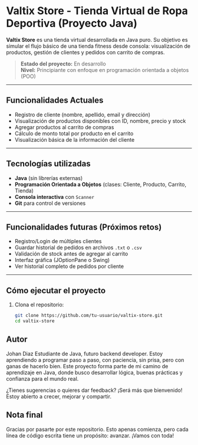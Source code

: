 # Valtix Store - Tienda Virtual de Ropa Deportiva (Proyecto Java)

**Valtix Store** es una tienda virtual desarrollada en Java puro. Su objetivo es simular el flujo básico de una tienda fitness desde consola: visualización de productos, gestión de clientes y pedidos con carrito de compras.

> **Estado del proyecto:** En desarrollo  
> **Nivel:** Principiante con enfoque en programación orientada a objetos (POO)

---

## Funcionalidades Actuales

-  Registro de cliente (nombre, apellido, email y dirección)
-  Visualización de productos disponibles con ID, nombre, precio y stock
-  Agregar productos al carrito de compras
-  Cálculo de monto total por producto en el carrito
-  Visualización básica de la información del cliente

---

##  Tecnologías utilizadas

- **Java** (sin librerías externas)
- **Programación Orientada a Objetos** (clases: Cliente, Producto, Carrito, Tienda)
- **Consola interactiva** con `Scanner`
- **Git** para control de versiones

---

##  Funcionalidades futuras (Próximos retos)

-  Registro/Login de múltiples clientes
-  Guardar historial de pedidos en archivos `.txt` o `.csv`
-  Validación de stock antes de agregar al carrito
-  Interfaz gráfica (JOptionPane o Swing)
-  Ver historial completo de pedidos por cliente

---

##  Cómo ejecutar el proyecto

1. Clona el repositorio:
   ```bash
   git clone https://github.com/tu-usuario/valtix-store.git
   cd valtix-store


## Autor
Johan Diaz
Estudiante de Java, futuro backend developer.
Estoy aprendiendo a programar paso a paso, con paciencia, sin prisa, pero con ganas de hacerlo bien.
Este proyecto forma parte de mi camino de aprendizaje en Java, donde busco desarrollar lógica, buenas prácticas y confianza para el mundo real.

¿Tienes sugerencias o quieres dar feedback? ¡Será más que bienvenido!
Estoy abierto a crecer, mejorar y compartir.


## Nota final
Gracias por pasarte por este repositorio.
Esto apenas comienza, pero cada línea de código escrita tiene un propósito: avanzar.
¡Vamos con toda!
